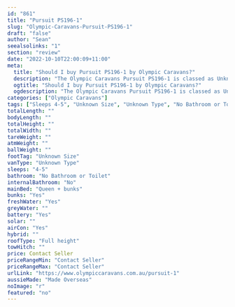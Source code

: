 ```yaml
---
id: "861"
title: "Pursuit PS196-1"
slug: "Olympic-Caravans-Pursuit-PS196-1"
draft: "false"
author: "Sean"
seealsolinks: "1"
section: "review"
date: "2022-10-10T22:00:09+11:00"
meta:
  title: "Should I buy Pursuit PS196-1 by Olympic Caravans?"
  description: "The Olympic Caravans Pursuit PS196-1 is classed as Unknown Type, and sleeps 4-5 people. It is Made Overseas and comes in at Unknown Size. It generally has No Bathroom or Toilet."
  ogtitle: "Should I buy Pursuit PS196-1 by Olympic Caravans?"
  ogdescription: "The Olympic Caravans Pursuit PS196-1 is classed as Unknown Type, and sleeps 4-5 people. It is Made Overseas and comes in at Unknown Size. It generally has No Bathroom or Toilet."
categories: ["Olympic Caravans"]
tags: ["Sleeps 4-5", "Unknown Size", "Unknown Type", "No Bathroom or Toilet", "Full height", "Price Unknown", "Made Overseas"]
totalLength: ""
bodyLength: ""
totalHeight: ""
totalWidth: ""
tareWeight: ""
atmWeight: ""
ballWeight: ""
footTag: "Unknown Size"
vanType: "Unknown Type"
sleeps: "4-5"
bathroom: "No Bathroom or Toilet"
internalBathroom: "No"
mainBed: "Queen + bunks"
bunks: "Yes"
freshWater: "Yes"
greyWater: ""
battery: "Yes"
solar: ""
airCon: "Yes"
hybrid: ""
roofType: "Full height"
towHitch: ""
price: Contact Seller
priceRangeMin: "Contact Seller"
priceRangeMax: "Contact Seller"
urlLink: "https://www.olympiccaravans.com.au/pursuit-1"
aussieMade: "Made Overseas"
noImage: "r"
featured: "no"
---
```

